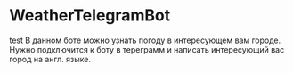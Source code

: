 # WeatherTelegramBot
test 
В данном боте можно узнать погоду в интересующем вам городе. Нужно подключится к боту в тереграмм и написать интересующий вас город на англ. языке. 
